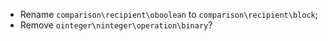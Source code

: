 - Rename `comparison\recipient\oboolean` to `comparison\recipient\block`;
- Remove `ointeger\ninteger\operation\binary`?
